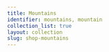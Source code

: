 ```yaml
---
title: Mountains
identifier: mountains, mountain
collection_list: true
layout: collection
slug: shop-mountains
---
```

